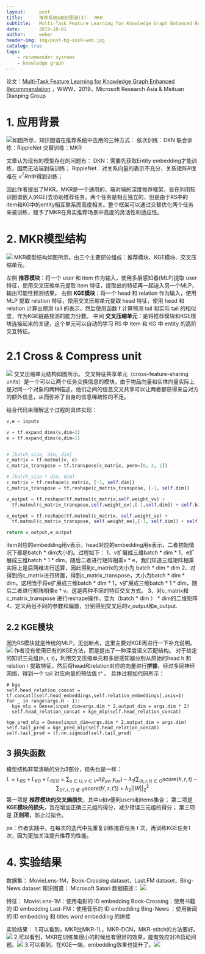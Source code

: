 ```yaml
---
layout:     post
title:      推荐系统&知识图谱(3)---MKR
subtitle:   Multi-Task Feature Learning for Knowledge Graph Enhanced Recommendation
date:       2019-10-01
author:     weber
header-img: img/post-bg-ios9-web.jpg
catalog: true
tags:
    - recommender systems
    - knowledge graph
---
```

论文：[Multi-Task Feature Learning for Knowledge Graph Enhanced Recommendation](http://xueshu.baidu.com/usercenter/paper/show?paperid=1h1f02p0ef780ea0337d0cp0w855628&site=xueshu_se&hitarticle=1)
，WWW，2019，Microsoft Research Asia & Meituan Dianping Group
 # 1. 应用背景
![](https://tva1.sinaimg.cn/large/00831rSTly1gcvtnu43isj30r60a4tcz.jpg)如图所示，知识图谱在推荐系统中应用的三种方式：
依次训练：DKN
联合训练：RippleNet
交替训练：MKR

文章认为现有的模型存在的问题有：
DKN：需要先获取Entity embedding才能训练，因而无法端到端训练；
RippleNet：对关系向量的表示不充分，关系矩阵$R$很难在 $v^TRh$中得到训练；

因此作者提出了MKR。MKR是一个通用的、端对端的深度推荐框架，旨在利用知识图谱嵌入(KGE)去协助推荐任务。两个任务是相互独立的，但是由于RS中的item和KG中的entity相互联系而高度相关。整个框架可以通过交替优化两个任务来被训练，赋予了MKR在真实推荐场景中高度的灵活性和适应性。
# 2. MKR模型结构
![](https://tva1.sinaimg.cn/large/00831rSTly1gcvtnudqc2j30jz0du407.jpg)
MKR模型结构如图所示。由三个主要部分组成：推荐模块、KGE模块、交叉压缩单元。

左侧 **推荐模块**：将一个 user 和 item 作为输入，使用多层感知器(MLP)提取 user 特征，使用交叉压缩单元提取 item 特征，提取出的特征再一起送入另一个MLP，输出可能性预测结果。
右侧 **KGE模块**：将一个 head 和 relation 作为输入，使用 MLP 提取 relation 特征，使用交叉压缩单元提取 head 特征，使用 head 和 relation 计算出预测 tail 的表示，然后使用函数 f 计算预测 tail 和实际 tail 的相似度，作为KGE链路预测的能力分数。
中间 **交叉压缩单元**：是将推荐模块和KGE模块连接起来的关键，这个单元可以自动的学习 RS 中 item 和 KG 中 entity 的高阶交互特征。
# 2.1 Cross & Compress unit
![](https://tva1.sinaimg.cn/large/00831rSTly1gcvtnvbtwmj30dz0c5wfb.jpg)
交叉压缩单元结构如图所示。
交叉特征共享单元（cross-feature-sharing units）是一个可以让两个任务交换信息的模块。由于物品向量和实体向量实际上是对同一个对象的两种描述，他们之间的信息交叉共享可以让两者都获得来自对方的额外信息，从而弥补了自身的信息稀疏性的不足。

结合代码来理解这个过程的具体实现：
```python
v,e = inputs

v = tf.expand_dims(v,dim=2)
e = tf.expand_dims(e,dim=1)


# [batch_size, dim, dim]
c_matrix = tf.matmul(v, e)
c_matrix_transpose = tf.transpose(c_matrix, perm=[0, 2, 1])

# [batch_size * dim, dim]
c_matrix = tf.reshape(c_matrix, [-1, self.dim])
c_matrix_transpose = tf.reshape(c_matrix_transpose, [-1, self.dim])

v_output = tf.reshape(tf.matmul(c_matrix,self.weight_vv) + 
  tf.matmul(c_matrix_transpose,self.weight_ev),[-1,self.dim]) + self.bias_v

e_output = tf.reshape(tf.matmul(c_matrix, self.weight_ve) + 
  tf.matmul(c_matrix_transpose, self.weight_ee),[-1, self.dim]) + self.bias_e

return v_output,e_output
```
item对应的embedding用v表示，head对应的embedding用e表示，二者初始情况下都是batch * dim大小的。过程如下：
1、v扩展成三维batch * dim * 1，e扩展成三维batch * 1 * dim，随后二者进行矩阵相乘v * e，我们知道三维矩阵相乘实际上是后两维进行运算，因此得到c_matrix的大小为 batch * dim * dim
2、对得到的c_matrix进行转置，得到c_matrix_transpose，大小为batch * dim * dim。这相当于将e扩展成三维batch * dim * 1，v扩展成三维batch * 1 * dim，随后二者进行矩阵相乘e * v。这是两种不同的特征交叉方式。
3、对c_matrix和c_matrix_transpose 进行reshape操作，变为（batch * dim ） * dim的二维矩阵
4、定义两组不同的参数和偏置，分别得到交叉后的v_output和e_output.
## 2.2 KGE模块
因为RS模块就是传统的MLP，无创新点，这里主要对KGE再进行一下补充说明。![](https://tva1.sinaimg.cn/large/00831rSTly1gcvtnwal70j309g0eyjsj.jpg)
作者没有使用已有的KGE方法，而是提出了一种深度语义匹配结构。
对于给定的知识三元组(h, r, t)，利用交叉压缩单元和多层感知器分别从原始的head h 和 relation r 提取特征，然后将head和relation对应的向量进行**拼接**，经过多层神经网络，得到一个 tail 对应向量的预估值 t^ 。
具体过程如代码所示：
```
# kge
self.head_relation_concat = tf.concat([self.head_embeddings,self.relation_embeddings],axis=1)
for _ in range(args.H - 1):
  kge_mlp = Dense(input_dim=args.dim * 2,output_dim = args.dim * 2)
  self.head_relation_concat = kge_mlp(self.head_relation_concat)

kge_pred_mlp = Dense(input_dim=args.dim * 2,output_dim = args.dim)
self.tail_pred = kge_pred_mlp(self.head_relation_concat)
self.tail_pred = tf.nn.sigmoid(self.tail_pred)
```
## 3 损失函数
模型结构非常清晰的分为3部分，损失也是一样：
$$L=L_{RS}+L_{KG}+L_{REG}=\sum_{u \in U,v \in V}J(\hat{y}_{uv},y_{uv})-\lambda_1(\sum_{(h,r,t)\in G}score(h,r,t)-\sum_{(h',r,t')\notin G}score(h',r,t'))+\lambda_2||W||^2_2$$第一项是 **推荐模块的交叉熵损失**，其中u和v便利users和items集合；
第二项是 **KGE模块的损失**，旨在增加正确三元组的得分，减少错误三元组的得分；
第三项是 **正则项**，防止过拟合。

ps：作者实践中，在每次的迭代中先重复训练推荐任务 t 次，再训练KGE任务1次，因为更加关注提升推荐的性能。
# 4. 实验结果
数据集：
MovieLens-1M，Book-Crossing dataset，Last.FM dataset，Bing-News dataset
知识图谱：
Microsoft Satori
数据描述：
![](https://tva1.sinaimg.cn/large/00831rSTly1gcvtnx6nzdj30te06l3zt.jpg)

特征：
MovieLens-1M：使用电影的 ID embedding
Book-Crossing：使用书籍的 ID embedding
Last-FM：使用音乐的 ID embedding
Bing-News ：使用新闻的 ID embedding 和 titles word embedding 的拼接

实验结果：
1.可以看到，MKR比MKR-1L，MKR-DCN，MKR-stitch的方法要好。![](https://tva1.sinaimg.cn/large/00831rSTly1gcvtnxnbihj30yg0aqwnu.jpg)
2.可以看到，MKR在训练集很小的时候也有很好的效果，能有效应对冷启动问题。![](https://tva1.sinaimg.cn/large/00831rSTly1gcvtny3yp4j30vc09wabs.jpg)
3.可以看到，在KGE一端，embedding效果也提升了。![](https://tva1.sinaimg.cn/large/00831rSTly1gcvtnyl3rwj30hp08eq49.jpg)

